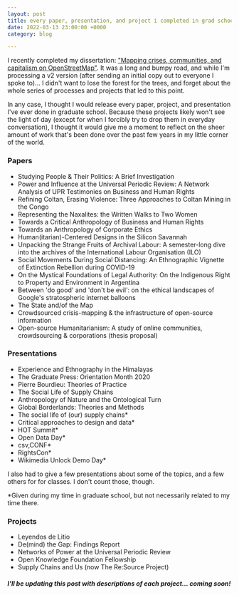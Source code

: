 ```yaml
---
layout: post
title: every paper, presentation, and project i completed in grad school
date: 2022-03-13 23:00:00 +0000
category: blog

---
```

I recently completed my dissertation: ["Mapping crises, communities, and capitalism on OpenStreetMap"](https://twitter.com/aleesteele/status/1486295668465483781). It was a long and bumpy road, and while I'm processing a v2 version (after sending an initial copy out to everyone I spoke to)... I didn't want to lose the forest for the trees, and forget about the whole series of processes and projects that led to this point.

In any case, I thought I would release every paper, project, and presentation I've ever done in graduate school. Because these projects likely won't see the light of day (except for when I forcibly try to drop them in everyday conversation), I thought it would give me a moment to reflect on the sheer amount of work that's been done over the past few years in my little corner of the world.

### Papers

* Studying People & Their Politics: A Brief Investigation
* Power and Influence at the Universal Periodic Review: A Network Analysis of UPR Testimonies on Business and Human Rights
* Refining Coltan, Erasing Violence: Three Approaches to Coltan Mining in the Congo
* Representing the Naxalites: the Written Walks to Two Women
* Towards a Critical Anthropology of Business and Human Rights
* Towards an Anthropology of Corporate  Ethics
* Human(itarian)-Centered Designs in the Silicon Savannah
* Unpacking the Strange Fruits of Archival Labour: A semester-long dive into the archives of the International Labour Organisation (ILO)
* Social Movements During Social Distancing: An Ethnographic Vignette of Extinction Rebellion during COVID-19
* On the Mystical Foundations of Legal Authority: On the Indigenous Right to Property and Environment in Argentina
* Between 'do good' and 'don't be evil': on the ethical landscapes of Google's stratospheric internet balloons
* The State and/of the Map
* Crowdsourced crisis-mapping & the infrastructure of open-source information
* Open-source Humanitarianism: A study of online communities, crowdsourcing & corporations (thesis proposal)

### Presentations

* Experience and Ethnography in the Himalayas
* The Graduate Press: Orientation Month 2020
* Pierre Bourdieu: Theories of Practice
* The Social Life of Supply Chains
* Anthropology of Nature and the Ontological Turn
* Global Borderlands: Theories and Methods
* The social life of (our) supply chains*
* Critical approaches to design and data*
* HOT Summit*
* Open Data Day*
* csv,CONF*
* RightsCon*
* Wikimedia Unlock Demo Day*

I also had to give a few presentations about some of the topics, and a few others for for classes. I don't count those, though.

\*Given during my time in graduate school, but not necessarily related to my time there.

### Projects

* Leyendos de Litio
* De(mind) the Gap: Findings Report
* Networks of Power at the Universal Periodic Review
* Open Knowledge Foundation Fellowship
* Supply Chains and Us (now The Re:Source Project)

##### I'll be updating this post with descriptions of each project... coming soon!